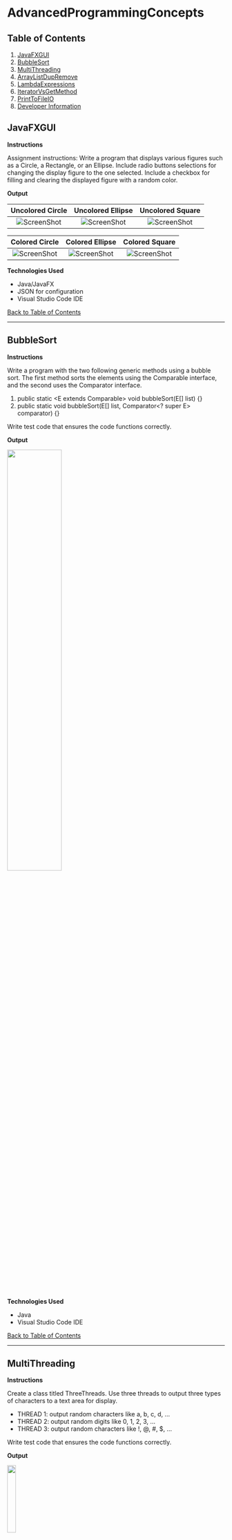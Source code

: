 # AdvancedProgrammingConcepts

## Table of Contents
1. [JavaFXGUI](#JavaFXGUI)
2. [BubbleSort](#bubblesort)
3. [MultiThreading](#multithreading)
4. [ArrayListDupRemove](#arraylistdupremove)
5. [LambdaExpressions](#lambdaexpressions)
6. [IteratorVsGetMethod](#iteratorvsgetmethod)
7. [PrintToFileIO](#printtofileio)
8. [Developer Information](#developer-information)

## JavaFXGUI

**Instructions**

Assignment instructions: Write a program that displays various figures 
such as a Circle, a Rectangle, or an Ellipse. Include radio buttons 
selections for changing the display figure to the one selected. Include 
a checkbox for filling and clearing the displayed figure with a random color.

**Output**

Uncolored Circle                 |  Uncolored Ellipse               |  Uncolored Square
:-------------------------:|:-------------------------:|:-------------------------:
![ScreenShot](/images/gui1.PNG)  |  ![ScreenShot](/images/gui2.PNG) | ![ScreenShot](/images/gui3.PNG)

Colored Circle                 |  Colored Ellipse               |  Colored Square
:-------------------------:|:-------------------------:|:-------------------------:
![ScreenShot](/images/gui6.PNG)  |  ![ScreenShot](/images/gui5.PNG) | ![ScreenShot](/images/gui4.PNG)

**Technologies Used**
- Java/JavaFX
- JSON for configuration
- Visual Studio Code IDE

[Back to Table of Contents](#table-of-contents)

<hr>

## BubbleSort

**Instructions**

Write a program with the two following generic methods using a bubble sort. The first method sorts the elements using 
the Comparable interface, and the second uses the Comparator interface.                                                     
                                                                                   
1. public static <E extends Comparable<E>> void bubbleSort(E[] list) {}              
2. public static <E> void bubbleSort(E[] list, Comparator<? super E> comparator) {}  
                                                                                     
Write test code that ensures the code functions correctly. 

**Output**

<img src="images/bubbleSort1.PNG" width="50%">

**Technologies Used**
- Java
- Visual Studio Code IDE

[Back to Table of Contents](#table-of-contents)

<hr>

## MultiThreading

**Instructions**

Create a class titled <your first name here> ThreeThreads. Use three threads to 
output three types of characters to a text area for display.                        
                                                                                    
-	THREAD 1: output random characters like a, b, c, d, …                             
-	THREAD 2: output random digits like 0, 1, 2, 3, …                                 
- THREAD 3: output random characters like !, @, #, $, …                             
                                                                                                                  
Write test code that ensures the code functions correctly.

**Output**

<img src="images/multiThreading.PNG" width="20%" height="20%">

**Technologies Used**
- Java
- Visual Studio Code IDE

[Back to Table of Contents](#table-of-contents)

<hr>

## ArrayListDupRemove

**Instructions**

Write a test program that contains a static method that returns a new ArrayList. The new ArrayList returned will 
contain all original values with no duplicates from the original ArrayList. Fill the Original ArrrayList with 
50 random values from 1 to 20.

Write test code that ensures the code functions correctly.
 
**Output**

<img src="images/arrayListDupRemove.PNG" width="80%" height="80%">

**Technologies Used**
- Java
- Visual Studio Code IDE

[Back to Table of Contents](#table-of-contents)

<hr>

## LambdaExpressions

**Instructions**

Write a program that declares a method that takes an ArrayList as a parameter. Iterate through the ArrayList 
and print each element once with and once without Lambda Expressions.

Write test code that ensures the code functions correctly.
 
**Output**

<img src="images/LambdaExpressions.PNG" width="40%" height="40%">

**Technologies Used**
- Java
- Visual Studio Code IDE

[Back to Table of Contents](#table-of-contents)

<hr>

## IteratorVsGetMethod

**Instructions**

Write a test program that stores 50,000 integers in LinkedList and test the time to traverse the list using 
an iterator vs. using the get(index) method. Then, test your program storing 500,000 integers. After 
completing this program and having tested both values, in your comments, explain the results and discuss 
the time taken using both values and their difference with the get(index) approach.

Write test code that ensures the code functions correctly.
 
**Output**

50,000 Elements with Iterator                 |  50,000 Elements with get(index)             
:-------------------------:|:-------------------------:
![ScreenShot](/images/ivg1.PNG)  |  ![ScreenShot](/images/ivg2.PNG) 

500,000 Elements with Iterator                 |  500,000 Elements with get(index)             
:-------------------------:|:-------------------------:
![ScreenShot](/images/ivg3.PNG)  |  ![ScreenShot](/images/ivg4.PNG) 

**Technologies Used**
- Java
- Visual Studio Code IDE

[Back to Table of Contents](#table-of-contents)

<hr>

## PrintToFileIO

**Instructions**

Write a program that declares a method that takes an ArrayList as a parameter. Iterate through the ArrayList 
and print each element once with and once without Lambda Expressions.

Write test code that ensures the code functions correctly.
 
**Output**

<img src="images/LambdaExpressions.PNG" width="40%" height="40%">

**Technologies Used**
- Java
- Visual Studio Code IDE

[Back to Table of Contents](#table-of-contents)

<hr>

## Developer Information
Programmed by Andrew B. Schaefer [(Ab0213ab)](https://github.com/Ab0213ab).

LinkedIn: https://www.linkedin.com/in/andrewbschaefer/

Email: Abs233abs@gmail.com 

[Back to Table of Contents](#table-of-contents)
